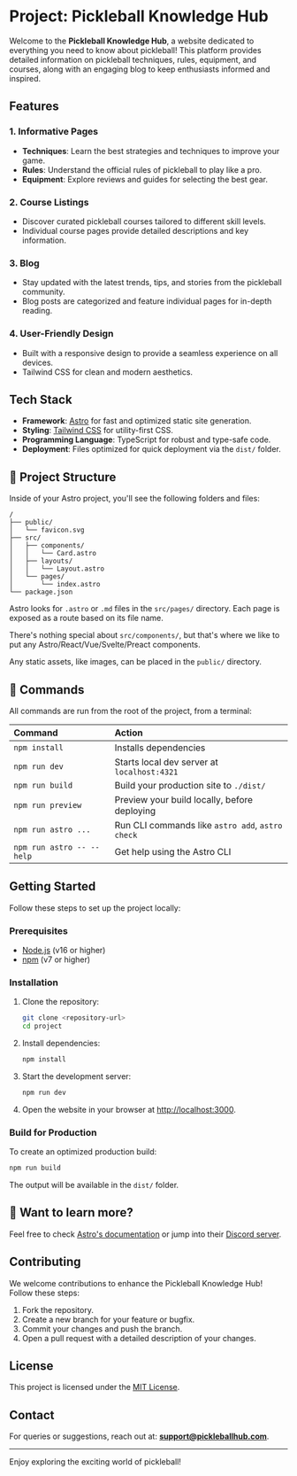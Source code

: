 # Project: Pickleball Knowledge Hub

Welcome to the **Pickleball Knowledge Hub**, a website dedicated to everything you need to know about pickleball! This platform provides detailed information on pickleball techniques, rules, equipment, and courses, along with an engaging blog to keep enthusiasts informed and inspired.

## Features

### 1. Informative Pages
- **Techniques**: Learn the best strategies and techniques to improve your game.
- **Rules**: Understand the official rules of pickleball to play like a pro.
- **Equipment**: Explore reviews and guides for selecting the best gear.

### 2. Course Listings
- Discover curated pickleball courses tailored to different skill levels.
- Individual course pages provide detailed descriptions and key information.

### 3. Blog
- Stay updated with the latest trends, tips, and stories from the pickleball community.
- Blog posts are categorized and feature individual pages for in-depth reading.

### 4. User-Friendly Design
- Built with a responsive design to provide a seamless experience on all devices.
- Tailwind CSS for clean and modern aesthetics.

## Tech Stack

- **Framework**: [Astro](https://astro.build/) for fast and optimized static site generation.
- **Styling**: [Tailwind CSS](https://tailwindcss.com/) for utility-first CSS.
- **Programming Language**: TypeScript for robust and type-safe code.
- **Deployment**: Files optimized for quick deployment via the `dist/` folder.

## 🚀 Project Structure

Inside of your Astro project, you'll see the following folders and files:

```plaintext
/
├── public/
│   └── favicon.svg
├── src/
│   ├── components/
│   │   └── Card.astro
│   ├── layouts/
│   │   └── Layout.astro
│   └── pages/
│       └── index.astro
└── package.json
```

Astro looks for `.astro` or `.md` files in the `src/pages/` directory. Each page is exposed as a route based on its file name.

There's nothing special about `src/components/`, but that's where we like to put any Astro/React/Vue/Svelte/Preact components.

Any static assets, like images, can be placed in the `public/` directory.

## 🧞 Commands

All commands are run from the root of the project, from a terminal:

| Command                   | Action                                           |
| :------------------------ | :----------------------------------------------- |
| `npm install`             | Installs dependencies                            |
| `npm run dev`             | Starts local dev server at `localhost:4321`      |
| `npm run build`           | Build your production site to `./dist/`          |
| `npm run preview`         | Preview your build locally, before deploying     |
| `npm run astro ...`       | Run CLI commands like `astro add`, `astro check` |
| `npm run astro -- --help` | Get help using the Astro CLI                     |

## Getting Started

Follow these steps to set up the project locally:

### Prerequisites
- [Node.js](https://nodejs.org/) (v16 or higher)
- [npm](https://www.npmjs.com/) (v7 or higher)

### Installation

1. Clone the repository:
   ```bash
   git clone <repository-url>
   cd project
   ```

2. Install dependencies:
   ```bash
   npm install
   ```

3. Start the development server:
   ```bash
   npm run dev
   ```

4. Open the website in your browser at [http://localhost:3000](http://localhost:3000).

### Build for Production

To create an optimized production build:
```bash
npm run build
```
The output will be available in the `dist/` folder.

## 👀 Want to learn more?

Feel free to check [Astro's documentation](https://docs.astro.build) or jump into their [Discord server](https://astro.build/chat).

## Contributing

We welcome contributions to enhance the Pickleball Knowledge Hub! Follow these steps:

1. Fork the repository.
2. Create a new branch for your feature or bugfix.
3. Commit your changes and push the branch.
4. Open a pull request with a detailed description of your changes.

## License

This project is licensed under the [MIT License](./LICENSE).

## Contact

For queries or suggestions, reach out at: **support@pickleballhub.com**.

---

Enjoy exploring the exciting world of pickleball!
